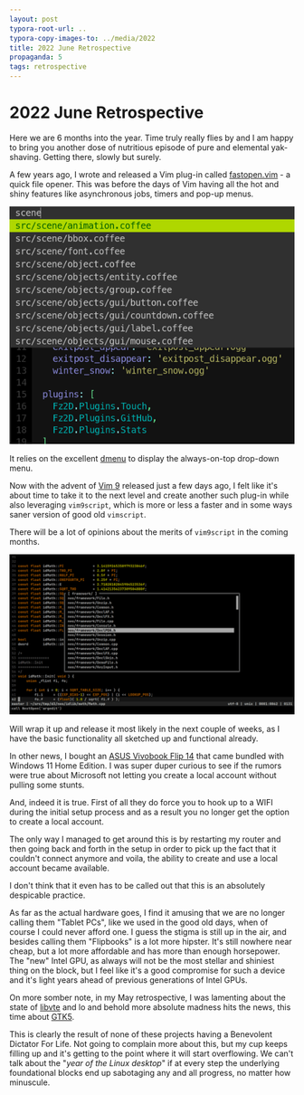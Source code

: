 ```yaml
---
layout: post
typora-root-url: ..
typora-copy-images-to: ../media/2022
title: 2022 June Retrospective
propaganda: 5
tags: retrospective
---
```

2022 June Retrospective
======================
Here we are 6 months into the year. Time truly really flies by and I am happy to bring you another dose of nutritious episode of pure and elemental yak-shaving. Getting there, slowly but surely.

A few years ago, I wrote and released a Vim plug-in called [fastopen.vim][fastopen] - a quick file opener. This was before the days of Vim having all the hot and shiny features like asynchronous jobs, timers and pop-up menus. 

![Screenshot](/media/2022/fastopen.png)

It relies on the excellent [dmenu][dmenu] to display the always-on-top drop-down menu.

Now with the advent of [Vim 9][vim9] released just a few days ago, I felt like it's about time to take it to the next level and create another such plug-in while also leveraging `vim9script`, which is more or less a faster and in some ways saner version of good old `vimscript`.

There will be a lot of opinions about the merits of `vim9script` in the coming months.

![nextopen](/media/2022/nextopen.png)

Will wrap it up and release it most likely in the next couple of weeks, as I have the basic functionality all sketched up and functional already.

In other news, I bought an [ASUS Vivobook Flip 14][vivoflipbook] that came bundled with Windows 11 Home Edition. I was super duper curious to see if the rumors were true about Microsoft not letting you create a local account without pulling some stunts.

And, indeed it is true. First of all they do force you to hook up to a WIFI during the initial setup process and as a result you no longer get the option to create a local account.

The only way I managed to get around this is by restarting my router and then going back and forth in the setup in order to pick up the fact that it couldn't connect anymore and voila, the ability to create and use a local account became available.

I don't think that it even has to be called out that this is an absolutely despicable practice.

As far as the actual hardware goes, I find it amusing that we are no longer calling them "Tablet PCs", like we used in the good old days, when of course I could never afford one. I guess the stigma is still up in the air, and besides calling them "Flipbooks" is a lot more hipster. It's still nowhere near cheap, but a lot more affordable and has more than enough horsepower. The "new" Intel GPU, as always will not be the most stellar and shiniest thing on the block, but I feel like it's a good compromise for such a device and it's light years ahead of previous generations of Intel GPUs.

On more somber note, in my May retrospective, I was lamenting about the state of [libvte][libvte] and lo and behold more absolute madness hits the news, this time about [GTK5][gtk5].

This is clearly the result of none of these projects having a Benevolent Dictator For Life. Not going to complain more about this, but my cup keeps filling up and it's getting to the point where it will start overflowing. We can't talk about the "*year of the Linux desktop*" if at every step the underlying foundational blocks end up sabotaging any and all progress, no matter how minuscule.

[libvte]: https://github.com/GNOME/vte
[vim9]: https://www.vim.org/vim90.php
[gtk5]: https://gitlab.gnome.org/GNOME/gtk/-/issues/5004
[fastopen]: https://github.com/icebreaker/fastopen.vim
[dmenu]: https://tools.suckless.org/dmenu/
[vivoflipbook]: https://www.asus.com/Laptops/For-Home/Vivobook/Vivobook-Flip-14-TP470/techspec/

